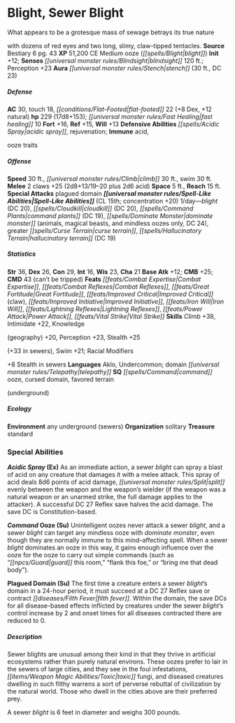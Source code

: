 ﻿---
cssclass: [monsters]

---

# Blight, Sewer Blight
What appears to be a grotesque mass of sewage betrays its true nature

with dozens of red eyes and two long, slimy, claw-tipped tentacles.
**Source** Bestiary 6 pg. 43
**XP** 51,200
CE Medium ooze (_[[spells/Blight|blight]]_)
**Init** +12; **Senses** _[[universal monster rules/Blindsight|blindsight]]_ 120 ft.; Perception +23
**Aura** _[[universal monster rules/Stench|stench]]_ (30 ft., DC 23)

##### Defense

**AC** 30, touch 18, _[[conditions/Flat-Footed|flat-footed]]_ 22 (+8 Dex, +12 natural)
**hp** 229 (17d8+153); _[[universal monster rules/Fast Healing|fast healing]]_ 10
**Fort** +16, **Ref** +15, **Will** +13
**Defensive Abilities** _[[spells/Acidic Spray|acidic spray]]_, rejuvenation; **Immune** acid,

ooze traits

##### Offense
**Speed** 30 ft., _[[universal monster rules/Climb|climb]]_ 30 ft., swim 30 ft.
**Melee** 2 claws +25 (2d8+13/19–20 plus 2d6 acid)
**Space** 5 ft., **Reach** 15 ft.
**Special Attacks** plagued domain
**_[[universal monster rules/Spell-Like Abilities|Spell-Like Abilities]]_** (CL 15th; concentration +20)
1/day—_blight_ (DC 20), _[[spells/Cloudkill|cloudkill]]_ (DC 20), _[[spells/Command Plants|command plants]]_ (DC 19), _[[spells/Dominate Monster|dominate monster]]_ (animals, magical beasts, and mindless oozes only, DC 24), greater _[[spells/Curse Terrain|curse terrain]]_, _[[spells/Hallucinatory Terrain|hallucinatory terrain]]_ (DC 19)

##### Statistics
**Str** 36, **Dex** 26, **Con** 29, **Int** 16, **Wis** 23, **Cha** 21
**Base Atk** +12; **CMB** +25; **CMD** 43 (can’t be tripped)
**Feats** _[[feats/Combat Expertise|Combat Expertise]]_, _[[feats/Combat Reflexes|Combat Reflexes]]_, _[[feats/Great Fortitude|Great Fortitude]]_, _[[feats/Improved Critical|Improved Critical]]_ (claw), _[[feats/Improved Initiative|Improved Initiative]]_, _[[feats/Iron Will|Iron Will]]_, _[[feats/Lightning Reflexes|Lightning Reflexes]]_, _[[feats/Power Attack|Power Attack]]_, _[[feats/Vital Strike|Vital Strike]]_
**Skills** _Climb_ +38, Intimidate +22, Knowledge

(geography) +20, Perception +23, Stealth +25

(+33 in sewers), Swim +21; Racial Modifiers

+8 Stealth in sewers
**Languages** Aklo, Undercommon; domain _[[universal monster rules/Telepathy|telepathy]]_
**SQ** _[[spells/Command|command]]_ ooze, cursed domain, favored terrain

(underground)

##### Ecology

**Environment** any underground (sewers)
**Organization** solitary
**Treasure** standard

### Special Abilities

**_Acidic Spray_ (Ex)** As an immediate action, a sewer _blight_ can spray a blast of acid on any creature that damages it with a melee attack. This spray of acid deals 8d6 points of acid damage, _[[universal monster rules/Split|split]]_ evenly between the weapon and the weapon’s wielder (if the weapon was a natural weapon or an unarmed strike, the full damage applies to the attacker). A successful DC 27 Reflex save halves the acid damage. The save DC is Constitution-based.

**_Command_ Ooze (Su)** Unintelligent oozes never attack a sewer _blight_, and a sewer _blight_ can target any mindless ooze with _dominate monster_, even though they are normally immune to this mind-affecting spell. When a sewer _blight_ dominates an ooze in this way, it gains enough influence over the ooze for the ooze to carry out simple commands (such as “_[[npcs/Guard|guard]]_ this room,” “flank this foe,” or “bring me that dead body”).

**Plagued Domain (Su)** The first time a creature enters a sewer _blight_’s domain in a 24-hour period, it must succeed at a DC 27 Reflex save or contract _[[diseases/Filth Fever|filth fever]]_. Within the domain, the save DCs for all disease-based effects inflicted by creatures under the sewer _blight_’s control increase by 2 and onset times for all diseases contracted there are reduced to 0.

##### Description

Sewer blights are unusual among their kind in that they thrive in artificial ecosystems rather than purely natural environs. These oozes prefer to lair in the sewers of large cities, and they see in the foul infestations, _[[items/Weapon Magic Abilities/Toxic|toxic]]_ fungi, and diseased creatures dwelling in such filthy warrens a sort of perverse rebuttal of civilization by the natural world. Those who dwell in the cities above are their preferred prey.

A sewer _blight_ is 6 feet in diameter and weighs 300 pounds.